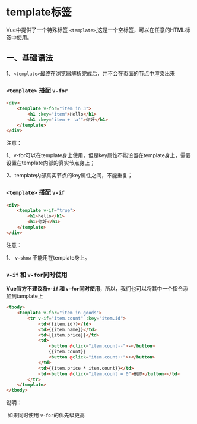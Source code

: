 # template标签

Vue中提供了一个特殊标签 `<template>`,这是一个空标签，可以在任意的HTML标签中使用。

## 一、基础语法

1、`<template>`最终在浏览器解析完成后，并不会在页面的节点中渲染出来

### `<template>` 搭配 `v-for`

```html
<div>
    <template v-for="item in 3">
        <h1 :key="item">Hello</h1>
        <h1 :key="item + 'a'">你好</h1>
    </template>
</div>
```

注意：

1、v-for可以在template身上使用，但是key属性不能设置在template身上，需要设置在template内部的真实节点身上；

2、template内部真实节点的key属性之间，不能重复；

### `<template>` 搭配 `v-if`

```html
<div>
    <template v-if="true">
        <h1>hello</h1>
        <h1>你好</h1>
    </template>
</div>
```

注意：

1、 `v-show` 不能用在template身上。 

### `v-if` 和 `v-for`同时使用

**Vue官方不建议将`v-if` 和 `v-for`同时使用**，所以，我们也可以将其中一个指令添加到tamplate上

```html
<tbody>
    <template v-for="item in goods">
        <tr v-if="item.count" :key="item.id">
            <td>{{item.id}}</td>
            <td>{{item.name}}</td>
            <td>{{item.price}}</td>
            <td>
                <button @click="item.count--">-</button>
                {{item.count}}
                <button @click="item.count++">+</button>
            </td>
            <td>{{item.price * item.count}}</td>
            <td><button @click="item.count = 0">删除</button></td>
        </tr>
    </template>
</tbody>
```

说明：

​	如果同时使用 `v-for`的优先级更高